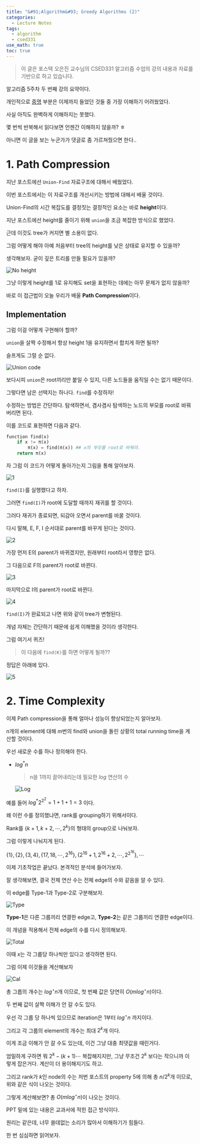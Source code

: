 ```yaml
---
title: "&#91;Algorithm&#93; Greedy Algorithms (2)"
categories:
  - Lecture Notes
tags:
  - algorithm
  - csed331
use_math: true
toc: true
---
```


> 이 글은 포스텍 오은진 교수님의 CSED331 알고리즘 수업의 강의 내용과 자료를 기반으로 하고 있습니다.

알고리즘 5주차 두 번째 강의 요약이다.

개인적으로 [증명](#2-time-complexity) 부분은 이제까지 들었던 것들 중 가장 이해하기 어려웠었다.

사실 아직도 완벽하게 이해하지는 못했다.

몇 번씩 반복해서 읽다보면 언젠간 이해하지 않을까? ㅎ

아니면 이 글을 보는 누군가가 댓글로 좀 가르쳐줬으면 한다..

# 1. Path Compression

지난 포스트에선 `Union-Find` 자료구조에 대해서 배웠었다.

이번 포스트에서는 이 자료구조를 개선시키는 방법에 대해서 배울 것이다.

Union-Find의 시간 복잡도를 결정짓는 결정적인 요소는 바로 **height**이다.

지난 포스트에선 height를 줄이기 위해 `union`을 조금 복잡한 방식으로 했었다.

근데 이것도 tree가 커지면 별 소용이 없다.

그럼 어떻게 해야 아예 처음부터 tree의 height를 낮은 상태로 유지할 수 있을까?

생각해보자. 굳이 깊은 트리를 만들 필요가 있을까?

![No height][I_1]

그냥 이렇게 height를 1로 유지해도 set을 표현하는 데에는 아무 문제가 없지 않을까?

바로 이 접근법이 오늘 우리가 배울 **Path Compression**이다.

## Implementation

그럼 이걸 어떻게 구현해야 할까?

`union`을 살짝 수정해서 항상 height 1을 유지하면서 합치게 하면 될까?

슬프게도 그럴 순 없다.

![Union code][I_2]

보다시피 `union`은 root끼리만 붙일 수 있지, 다른 노드들을 움직일 수는 없기 때문이다.

그렇다면 남은 선택지는 하나다. `find`를 수정하자!

수정하는 방법은 간단하다. 탐색하면서, 겸사겸사 탐색하는 노드의 부모를 root로 바꿔버리면 된다.

이를 코드로 표현하면 다음과 같다.

```python
function find(x)
    if x != π(x)
        π(x) = find(π(x)) ## x의 부모를 root로 바꿔라.
    return π(x)
```

자 그럼 이 코드가 어떻게 돌아가는지 그림을 통해 알아보자.

![1][I_3]

`find(I)`를 실행했다고 하자.

그러면 `find(I)`가 root에 도달할 때까지 재귀를 할 것이다.

그러다 재귀가 종료되면, 되감아 오면서 parent를 바꿀 것이다.

다시 말해, E, F, I 순서대로 parent를 바꾸게 된다는 것이다.

![2][I_4]

가장 먼저 E의 parent가 바뀌겠지만, 원래부터 root라서 영향은 없다.

그 다음으로 F의 parent가 root로 바뀐다.

![3][I_5]

마지막으로 I의 parent가 root로 바뀐다.

![4][I_6]

`find(I)`가 완료되고 나면 위와 같이 tree가 변형된다.

개념 자체는 간단하기 때문에 쉽게 이해했을 것이라 생각한다.

그럼 여기서 퀴즈!

> 이 다음에 `find(K)`를 하면 어떻게 될까??

정답은 아래에 있다.

![5][I_7]

# 2. Time Complexity

이제 Path compression을 통해 얼마나 성능이 향상되었는지 알아보자.

$n$개의 element에 대해 $m$번의 find와 union을 돌린 상황의 total running time을 계산할 것이다.

우선 새로운 수를 하나 정의해야 한다.

- $log^{*}n$
  
  > n을 1까지 끌어내리는데 필요한 $log$ 연산의 수

  ![Log][I_8]

예를 들어 $log^{*}2^{2^{2}} = 1 + 1 + 1 = 3$ 이다.

왜 이런 수를 정의했냐면, rank를 grouping하기 위해서이다.

Rank를 $\lbrace k+1,k+2,\cdots,2^k \rbrace$의 형태의 group으로 나눠보자.

그럼 이렇게 나눠지게 된다.

$\lbrace 1 \rbrace,\lbrace 2 \rbrace,\lbrace 3,4 \rbrace, \lbrace 17,18,\cdots,2^{16} \rbrace, \lbrace 2^{16}+1, 2^{16}+2, \cdots, 2^{2^{16}} \rbrace, \cdots$

이제 기초작업은 끝났다. 본격적인 분석에 들어가보자.

잘 생각해보면, 결국 전체 연산 수는 전체 edge의 수와 같음을 알 수 있다.

이 edge를 Type-1과 Type-2로 구분해보자.

![Type][I_9]

**Type-1**은 다른 그룹끼리 연결한 edge고, **Type-2**는 같은 그룹끼리 연결한 edge이다.

이 개념을 적용해서 전체 edge의 수를 다시 정의해보자.

![Total][I_10]

이때 $x$는 각 그룹당 하나씩만 있다고 생각하면 된다.

그럼 이제 이것들을 계산해보자

![Cal][I_11]

총 그릅의 개수는 $log^{\star}n$개 이므로, 첫 번째 값은 당연히 $O(mlog^{\star}n)$이다.

두 번째 값이 살짝 이해가 안 갈 수도 있다.

우선 각 그룹 당 하나씩 있으므로 iteration은 $1$부터 $log^{\star}n$ 까지이다.

그리고 각 그룹의 element의 개수는 최대 $2^k$개 이다.

이게 조금 이해가 안 갈 수도 있는데, 이건 그냥 대충 최댓값을 때린거다.

엄밀하게 구하면 뭐 $2^k - (k+1) \cdots$ 복잡해지지만, 그냥 무조건 $2^k$ 보다는 작으니까 이렇게 잡은거다. 계산이 더 용이해지기도 하고.

그리고 rank가 $k$인 node의 수는 저번 포스트의 property 5에 의해 총 $n/2^k$개 이므로, 위와 같은 식이 나오는 것이다.

그렇게 계산해보면? 총 $O(mlog^{\star}n)$이 나오는 것이다.

PPT 밑에 있는 내용은 교과서에 적힌 접근 방식이다.

원리는 같은데, 너무 쓸데없는 소리가 많아서 이해하기가 힘들다.

한 번 심심하면 읽어보자.

[I_1]: /assets/lecture/algo/5/no_height.PNG
[I_2]: /assets/lecture/algo/5/union.PNG
[I_3]: /assets/lecture/algo/5/1_1.PNG
[I_4]: /assets/lecture/algo/5/1_2.PNG
[I_5]: /assets/lecture/algo/5/1_3.PNG
[I_6]: /assets/lecture/algo/5/1_4.PNG
[I_7]: /assets/lecture/algo/5/1_5.PNG
[I_8]: /assets/lecture/algo/5/log.PNG
[I_9]: /assets/lecture/algo/5/type.PNG
[I_10]: /assets/lecture/algo/5/total.PNG
[I_11]: /assets/lecture/algo/5/cal.PNG